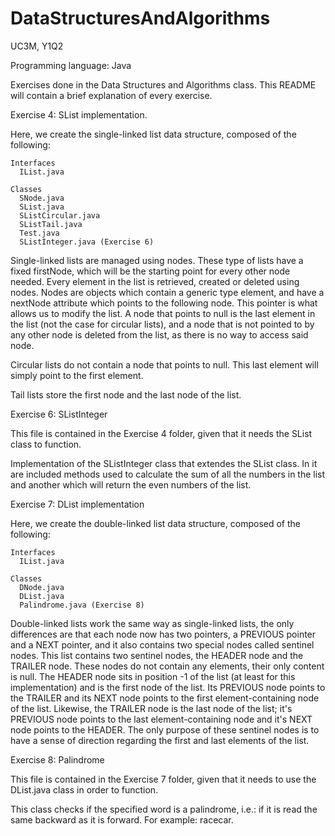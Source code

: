 # DataStructuresAndAlgorithms
UC3M, Y1Q2

Programming language: Java

Exercises done in the Data Structures and Algorithms class. This README will contain a brief explanation of every exercise.



Exercise 4: SList implementation.

  Here, we create the single-linked list data structure, composed of the following:
    
    Interfaces
      IList.java
      
    Classes
      SNode.java
      SList.java
      SListCircular.java
      SListTail.java
      Test.java
      SListInteger.java (Exercise 6)
      
  Single-linked lists are managed using nodes. These type of lists have a fixed firstNode, which will be the starting point for every other node needed. Every element in the list is retrieved, created or deleted using nodes. Nodes are objects which contain a generic type element, and have a nextNode attribute which points to the following node. This pointer is what allows us to modify the list. A node that points to null is the last element in the list (not the case for circular lists), and a node that is not pointed to by any other node is deleted from the list, as there is no way to access said node. 
  
  Circular lists do not contain a node that points to null. This last element will simply point to the first element.
  
  Tail lists store the first node and the last node of the list.



Exercise 6: SListInteger 

This file is contained in the Exercise 4 folder, given that it needs the SList class to function.

  Implementation of the SListInteger class that extendes the SList class. In it are included methods used to calculate the sum of all the numbers in the list and another which will return the even numbers of the list.



Exercise 7: DList implementation
  
  Here, we create the double-linked list data structure, composed of the following:
  
    Interfaces
      IList.java
      
    Classes
      DNode.java
      DList.java
      Palindrome.java (Exercise 8)
      
  Double-linked lists work the same way as single-linked lists, the only differences are that each node now has two pointers, a PREVIOUS pointer and a NEXT pointer, and it also contains two special nodes called sentinel nodes.
  This list contains two sentinel nodes, the HEADER node and the TRAILER node. These nodes do not contain any elements, their only content is null. The HEADER node sits in position -1 of the list (at least for this implementation) and is the first node of the list. Its PREVIOUS node points to the TRAILER and its NEXT node points to the first element-containing node of the list. Likewise, the TRAILER node is the last node of the list; it's PREVIOUS node points to the last element-containing node and it's NEXT node points to the HEADER.
  The only purpose of these sentinel nodes is to have a sense of direction regarding the first and last elements of the list.



Exercise 8: Palindrome

  This file is contained in the Exercise 7 folder, given that it needs to use the DList.java class in order to function.
  
  This class checks if the specified word is a palindrome, i.e.: if it is read the same backward as it is forward. For example: racecar.
  
